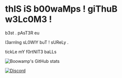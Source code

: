 # thIS iS b00waMps ! giThuB w3Lc0M3 !

b3st . pAsT3R eu 

l3arnIng sL0WlY buT ! sUReLy . 

tickLe mY f0rtNIT3 baLLs

![Boowamp's GitHub stats](https://github-readme-stats.vercel.app/api?username=boowampp&show_icons=true&theme=radical)


[![Discord](https://img.shields.io/badge/Discord-boowamp%231234-7289DA?style=for-the-badge&logo=discord&logoColor=white)](https://discord.com/users/842566547389153300)
